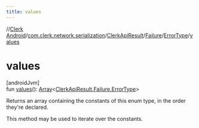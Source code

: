 ```yaml
---
title: values
---
```

//[Clerk Android](../../../../../index.html)/[com.clerk.network.serialization](../../../index.html)/[ClerkApiResult](../../index.html)/[Failure](../index.html)/[ErrorType](index.html)/[values](values.html)



# values



[androidJvm]\
fun [values](values.html)(): [Array](https://kotlinlang.org/api/latest/jvm/stdlib/kotlin-stdlib/kotlin/-array/index.html)&lt;[ClerkApiResult.Failure.ErrorType](index.html)&gt;



Returns an array containing the constants of this enum type, in the order they're declared.



This method may be used to iterate over the constants.





